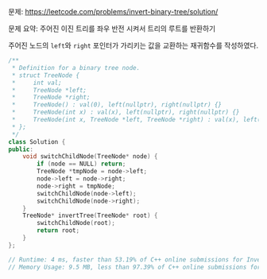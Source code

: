 문제: https://leetcode.com/problems/invert-binary-tree/solution/   
            
문제 요약: 주어진 이진 트리를 좌우 반전 시켜서 트리의 루트를 반환하기  
         
주어진 노드의 `left`와 `right` 포인터가 가리키는 값을 교환하는 재귀함수를 작성하였다.             

```cpp
/**
 * Definition for a binary tree node.
 * struct TreeNode {
 *     int val;
 *     TreeNode *left;
 *     TreeNode *right;
 *     TreeNode() : val(0), left(nullptr), right(nullptr) {}
 *     TreeNode(int x) : val(x), left(nullptr), right(nullptr) {}
 *     TreeNode(int x, TreeNode *left, TreeNode *right) : val(x), left(left), right(right) {}
 * };
 */
class Solution {
public:
    void switchChildNode(TreeNode* node) {
        if (node == NULL) return;
        TreeNode *tmpNode = node->left;
        node->left = node->right;
        node->right = tmpNode;
        switchChildNode(node->left);
        switchChildNode(node->right);
    }
    TreeNode* invertTree(TreeNode* root) {
        switchChildNode(root);
        return root;
    }
};

// Runtime: 4 ms, faster than 53.19% of C++ online submissions for Invert Binary Tree.
// Memory Usage: 9.5 MB, less than 97.39% of C++ online submissions for Invert Binary Tree.
```
